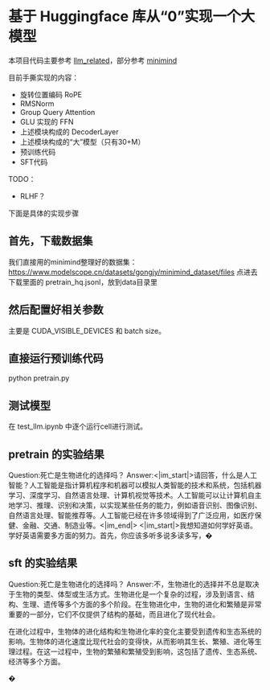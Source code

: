 # 基于 Huggingface 库从“0”实现一个大模型

本项目代码主要参考 [llm_related](https://github.com/wyf3/llm_related/tree/main)，部分参考 [minimind](https://github.com/jingyaogong/minimind/tree/master)

目前手撕实现的内容：
- 旋转位置编码 RoPE
- RMSNorm
- Group Query Attention
- GLU 实现的 FFN
- 上述模块构成的 DecoderLayer
- 上述模块构成的“大”模型（只有30+M）
- 预训练代码
- SFT代码

TODO：
- RLHF？

下面是具体的实现步骤
## 首先，下载数据集
我们直接用的minimind整理好的数据集：https://www.modelscope.cn/datasets/gongjy/minimind_dataset/files
点进去下载里面的 pretrain_hq.jsonl，放到data目录里

## 然后配置好相关参数
主要是 CUDA_VISIBLE_DEVICES 和 batch size。

## 直接运行预训练代码
python pretrain.py

## 测试模型
在 test_llm.ipynb 中逐个运行cell进行测试。

## pretrain 的实验结果
Question:死亡是生物进化的选择吗？
Answer:<|im_start|>请回答，什么是人工智能？人工智能是指计算机程序和机器可以模拟人类智能的技术和系统，包括机器学习、深度学习、自然语言处理、计算机视觉等技术。人工智能可以让计算机自主地学习、推理、识别和决策，以实现某些任务的能力，例如语音识别、图像识别、自然语言处理、智能推荐等。人工智能已经在许多领域得到了广泛应用，如医疗保健、金融、交通、制造业等。<|im_end|> <|im_start|>我想知道如何学好英语。学好英语需要多方面的努力。首先，你应该多听多说多读多写，�

## sft 的实验结果
Question:死亡是生物进化的选择吗？
Answer:不，生物进化的选择并不总是取决于生物的类型、体型或生活方式。生物进化是一个复杂的过程，涉及到语言、结构、生理、遗传等多个方面的多个阶段。在生物进化中，生物的进化和繁殖是非常重要的一部分，它们不仅提供了结构的基础，而且进化了现代社会。

在进化过程中，生物体的进化结构和生物进化率的变化主要受到遗传和生态系统的影响。生物体的进化速度比现代社会的变得快，从而影响其生长、繁殖、进化等生理过程。在这一过程中，生物的繁殖和繁殖受到影响，这包括了遗传、生态系统、经济等多个方面。

�